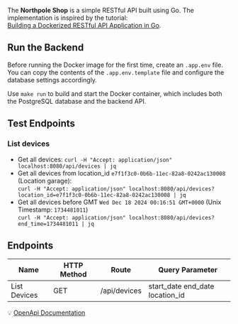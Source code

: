 The **Northpole Shop** is a simple RESTful API built using Go.
The implementation is inspired by the tutorial:  
[Building a Dockerized RESTful API Application in Go](https://learning-cloud-native-go.github.io/docs/building-a-dockerized-restful-api-application-in-go/).

## Run the Backend
Before running the Docker image for the first time, create an `.app.env` file.
You can copy the contents of the `.app.env.template` file and configure the
database settings accordingly.

Use `make run` to build and start the Docker container, which includes both
the PostgreSQL database and the backend API.

## Test Endpoints
### List devices

* Get all devices:
  `curl -H "Accept: application/json" localhost:8080/api/devices | jq`
* Get all devices from location_id `e7f1f3c0-0b6b-11ec-82a8-0242ac130008`
  (Location garage):  
  `curl -H "Accept: application/json" localhost:8080/api/devices?location_id=e7f1f3c0-0b6b-11ec-82a8-0242ac130008 | jq`
* Get all devices before GMT `Wed Dec 18 2024 00:16:51 GMT+0000`
  (Unix Timestamp: `1734481011`)  
  `curl -H "Accept: application/json" localhost:8080/api/devices?end_time=1734481011 | jq`

## Endpoints
| Name         | HTTP Method | Route          | Query Parameter                 |
|--------------|-------------|----------------|---------------------------------|
| List Devices | GET         | /api/devices   | start_date end_date location_id |

💡 [OpenApi Documentation](docs/openapi/index.html)
